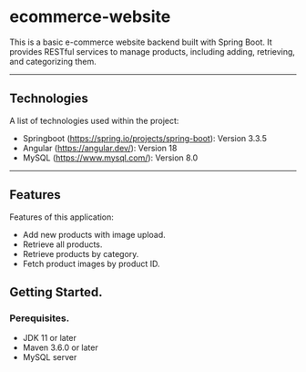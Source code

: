 # ecommerce-website
This is a basic e-commerce website backend built with Spring Boot. It provides RESTful services to manage products, including adding, retrieving, and categorizing them.

***

## Technologies
A list of technologies used within the project:
* Springboot (https://spring.io/projects/spring-boot): Version 3.3.5
* Angular (https://angular.dev/): Version 18
* MySQL (https://www.mysql.com/): Version 8.0

***

## Features
Features of this application: 

* Add new products with image upload.
* Retrieve all products.
* Retrieve products by category.
* Fetch product images by product ID.

## Getting Started.

### Perequisites.
* JDK 11 or later
* Maven 3.6.0 or later
* MySQL server

